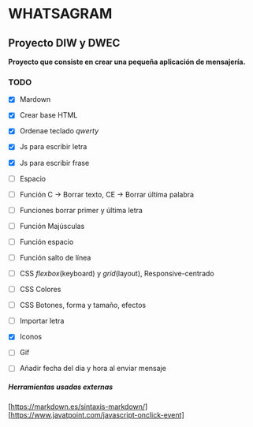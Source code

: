 # WHATSAGRAM
## Proyecto DIW y DWEC 

**Proyecto que consiste en crear una pequeña aplicación de mensajería.**

### TODO

- [x] Mardown
- [x] Crear base HTML
- [x] Ordenae teclado *qwerty*
- [x] Js para escribir letra
- [x] Js para escribir frase
- [ ] Espacio
- [ ] Función C -> Borrar texto, CE -> Borrar última palabra
- [ ] Funciones borrar primer y última letra
- [ ] Función Majúsculas
- [ ] Función espacio
- [ ] Función salto de línea
- [ ] CSS *flexbox*(keyboard) y *grid*(layout), Responsive-centrado
- [ ] CSS Colores
- [ ] CSS Botones, forma y tamaño, efectos
- [ ] Importar letra
- [x] Iconos
- [ ] Gif
- [ ] Añadir fecha del dia y hora al enviar mensaje


##### Herramientas usadas externas
[https://markdown.es/sintaxis-markdown/]
[https://www.javatpoint.com/javascript-onclick-event]